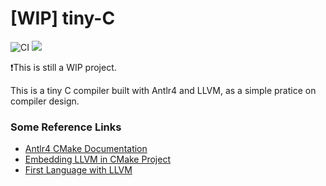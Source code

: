 # [WIP] tiny-C
![CI](https://img.shields.io/github/workflow/status/Locietta/tiny-C/CI/main)
![](https://img.shields.io/github/license/Locietta/xanmod-kernel-WSL2)

❗This is still a WIP project.

This is a tiny C compiler built with Antlr4 and LLVM, as a simple pratice on compiler design.

### Some Reference Links

* [Antlr4 CMake Documentation](https://github.com/antlr/antlr4/tree/master/runtime/Cpp/cmake)
* [Embedding LLVM in CMake Project](https://llvm.org/docs/CMake.html#embedding-llvm-in-your-project)
* [First Language with LLVM](https://llvm.org/docs/tutorial/MyFirstLanguageFrontend/index.html)